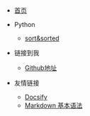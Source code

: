 <!-- _navbar.md -->

* [首页](https://zerubbabel.github.io/doc)

* Python
  * [sort&sorted](/python/sort.md)

* 链接到我
  * [Github地址](https://github.com/zerubbabel/)


* 友情链接
  * [Docsify](https://docsify.js.org/#/)
  * [Markdown 基本语法](https://markdown.com.cn/basic-syntax/)

